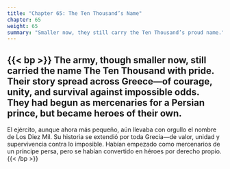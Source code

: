 ```yaml
---
title: "Chapter 65: The Ten Thousand’s Name"
chapter: 65
weight: 65
summary: "Smaller now, they still carry the Ten Thousand’s proud name."
---
```


{{< bp >}}
The army, though smaller now, still carried the name The Ten Thousand with pride. Their story spread across Greece—of courage, unity, and survival against impossible odds.
They had begun as mercenaries for a Persian prince, but became heroes of their own.
---
El ejército, aunque ahora más pequeño, aún llevaba con orgullo el nombre de Los Diez Mil. Su historia se extendió por toda Grecia—de valor, unidad y supervivencia contra lo imposible.
Habían empezado como mercenarios de un príncipe persa, pero se habían convertido en héroes por derecho propio.
{{< /bp >}}

